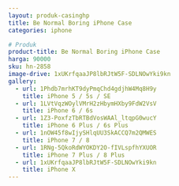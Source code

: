 ```yaml
---
layout: produk-casinghp
title: Be Normal Boring iPhone Case
categories: iphone

# Produk
product-title: Be Normal Boring iPhone Case
harga: 90000
sku: hn-2858
image-drive: 1xUKrfqaaJP8lbRJtW5F-SDLNOwYki9kn
gallery:
  - url: 1Phdb7mrhKT9dyPmqChd4gdjhW4Mq8H9y
    title: iPhone 5 / 5s / SE
  - url: 1LVtVqzWOylVMrH2zHbymHXby9FdW2VsV
    title: iPhone 6 / 6s
  - url: 1Z3-PoxfzTbRTBdVosWAAl_ltqpG0wucY
    title: iPhone 6 Plus / 6s Plus
  - url: 1nOW45f8wIjySHlqUU3SkACCQ7m2QMWES
    title: iPhone 7 / 8
  - url: 1RNg-5QkoRdWYOKDY2O-fIVLspfhYXUOR
    title: iPhone 7 Plus / 8 Plus
  - url: 1xUKrfqaaJP8lbRJtW5F-SDLNOwYki9kn
    title: iPhone X
---
```


